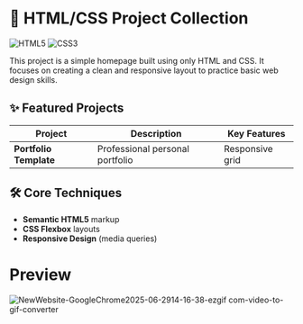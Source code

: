 # 🎨 HTML/CSS Project Collection

![HTML5](https://img.shields.io/badge/HTML5-E34F26?logo=html5&logoColor=white)
![CSS3](https://img.shields.io/badge/CSS3-1572B6?logo=css3&logoColor=white)  

This project is a simple homepage built using only HTML and CSS. It focuses on creating a clean and responsive layout to practice basic web design skills.

## ✨ Featured Projects

| Project | Description | Key Features |
|---------|-------------|--------------|
| **Portfolio Template** | Professional personal portfolio | Responsive grid |

## 🛠️ Core Techniques
- **Semantic HTML5** markup
- **CSS Flexbox** layouts
- **Responsive Design** (media queries)

# Preview
![NewWebsite-GoogleChrome2025-06-2914-16-38-ezgif com-video-to-gif-converter](https://github.com/user-attachments/assets/7e41da75-04b5-4a14-a12e-e7e56cb3264e)
